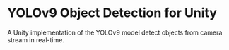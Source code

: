 # YOLOv9 Object Detection for Unity
A Unity implementation of the YOLOv9 model detect objects from camera stream in real-time.
